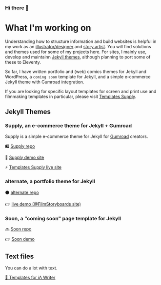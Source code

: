 ### Hi there 👋

# What I'm working on
Understanding how to structure information and build websites is helpful in my work as an [illustrator/designer](https://alternatyves.com) and [story artist](https://film-storyboards.com). You will find solutions and themes used for some of my projects here. For sites, I mainly use, develop and maintainn [Jekyll themes](https://github.com/YJPL/YJPL/blob/master/README.md#jekyll-themes), although planning to port some of these to Eleventy.

So far, I have written portfolio and (web) comics themes for Jekyll and WordPress, a `coming soon` template for Jekyll, and a simple e-commerce Jekyll theme with Gumroad integration.

If you are looking for specific layout templates for screen and print use and filmmaking templates in particular, please visit [Templates Supply](https://templates.supply).


## Jekyll Themes

### Supply, an e-commerce theme for Jekyll + Gumroad
Supply is a simple e-commerce theme for Jekyll for [Gumroad](https://gumroad.com) creators.

🛍 [Supply repo](https://github.com/YJPL/Supply) 

🛒 [Supply demo site](https://supply.templates.supply)

⚡️ [Templates Supply live site](https://templates.supply)

### alternate, a portfolio theme for Jekyll

⚫️ [alternate repo](https://github.com/YJPL/alternate)

👉 [live demo (@FilmStoryboards site)](https://film-storyboards.com)

### Soon, a "coming soon" page template for Jekyll

🔜 [Soon repo](https://github.com/YJPL/soon/)

👉 [Soon demo](https://yjpl.github.io/soon/)

## Text files
You can do a lot with text.

[📎 Templates for iA Writer](https://github.com/YJPL/iA-Writer-Templates)

<!--
**YJPL/YJPL** is a ✨ _special_ ✨ repository because its `README.md` (this file) appears on your GitHub profile.

Here are some ideas to get you started:

- 🔭 I’m currently working on ...
- 🌱 I’m currently learning ...
- 👯 I’m looking to collaborate on ...
- 🤔 I’m looking for help with ...
- 💬 Ask me about ...
- 📫 How to reach me: ...
- 😄 Pronouns: ...
- ⚡ Fun fact: ...
-->
